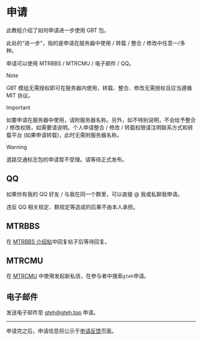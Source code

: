 # 申请

此教程介绍了如何申请进一步使用 GBT 包。

此处的“进一步”，指的是申请在服务器中使用 / 转载 / 整合 / 修改中任意一/多种。

申请可以使用 MTRBBS / MTRCMU / 电子邮件 / QQ。

> [!NOTE]
> GBT 模组无需授权即可在服务器内使用，转载、整合、修改无需授权且应当遵循 MIT 协议。

> [!IMPORTANT]
> 如要申请在服务器中使用，请附服务器名称。另外，如不特别说明，不会给予整合 / 修改权限，如需要请说明。个人申请整合 / 修改 / 转载权限请注明联系方式和转载平台 (如果申请转载)，此时无需附服务器名称。

> [!WARNING]
> 道路交通标志包的申请暂不受理。请等待正式发布。

## QQ <Badge type="tip" text="最快通道" />

如果你有我的 QQ 好友 / 与我在同一个群里，可以直接 @ 我或私聊我申请。

违反 QQ 相关规定、群规定等造成的后果不由本人承担。

## MTRBBS <Badge type="info" text="快速通道" />

在 [MTRBBS 介绍帖](//www.mtrbbs.top/thread-6274-1-1.html)中回复帖子后等待回复。

## MTRCMU <Badge type="warning" text="中速通道" />

在 [MTRCMU](//www.mtrbbs.com.cn) 中使用发起新私信，在参与者中搜索`gteh`申请。

## 电子邮件 <Badge type="danger" text="慢速通道" />

发送电子邮件至 [gteh@gteh.top](mailto:gteh@gteh.top) 申请。

---

申请完之后，申请信息将公示于[申请反馈](/auth/subscribe)页面。